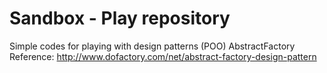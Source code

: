 # Sandbox - Play repository

Simple codes for playing with design patterns (POO)
AbstractFactory
Reference: http://www.dofactory.com/net/abstract-factory-design-pattern
